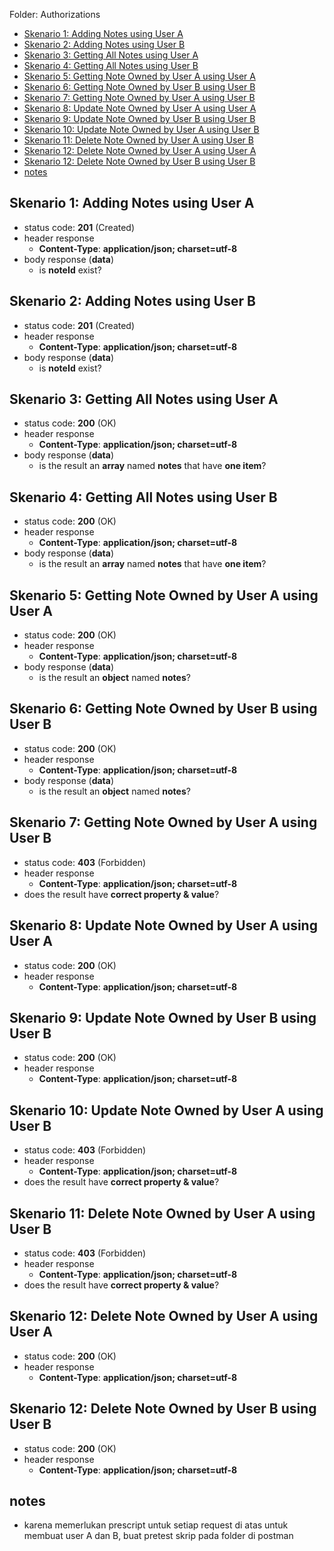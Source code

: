 Folder: Authorizations

- [Skenario 1: Adding Notes using User A](#skenario-1-adding-notes-using-user-a)
- [Skenario 2: Adding Notes using User B](#skenario-2-adding-notes-using-user-b)
- [Skenario 3: Getting All Notes using User A](#skenario-3-getting-all-notes-using-user-a)
- [Skenario 4: Getting All Notes using User B](#skenario-4-getting-all-notes-using-user-b)
- [Skenario 5: Getting Note Owned by User A using User A](#skenario-5-getting-note-owned-by-user-a-using-user-a)
- [Skenario 6: Getting Note Owned by User B using User B](#skenario-6-getting-note-owned-by-user-b-using-user-b)
- [Skenario 7: Getting Note Owned by User A using User B](#skenario-7-getting-note-owned-by-user-a-using-user-b)
- [Skenario 8: Update Note Owned by User A using User A](#skenario-8-update-note-owned-by-user-a-using-user-a)
- [Skenario 9: Update Note Owned by User B using User B](#skenario-9-update-note-owned-by-user-b-using-user-b)
- [Skenario 10: Update Note Owned by User A using User B](#skenario-10-update-note-owned-by-user-a-using-user-b)
- [Skenario 11: Delete Note Owned by User A using User B](#skenario-11-delete-note-owned-by-user-a-using-user-b)
- [Skenario 12: Delete Note Owned by User A using User A](#skenario-12-delete-note-owned-by-user-a-using-user-a)
- [Skenario 12: Delete Note Owned by User B using User B](#skenario-12-delete-note-owned-by-user-b-using-user-b)
- [notes](#notes)

## Skenario 1: Adding Notes using User A
- status code: **201** (Created)
- header response
  - **Content-Type**: **application/json; charset=utf-8**
- body response (**data**)
  - is **noteId** exist?

## Skenario 2: Adding Notes using User B
- status code: **201** (Created)
- header response
  - **Content-Type**: **application/json; charset=utf-8**
- body response (**data**)
  - is **noteId** exist?

## Skenario 3: Getting All Notes using User A
- status code: **200** (OK)
- header response
  - **Content-Type**: **application/json; charset=utf-8**
- body response (**data**)
  - is the result an **array** named **notes** that have **one item**?

## Skenario 4: Getting All Notes using User B
- status code: **200** (OK)
- header response
  - **Content-Type**: **application/json; charset=utf-8**
- body response (**data**)
  - is the result an **array** named **notes** that have **one item**?

## Skenario 5: Getting Note Owned by User A using User A
- status code: **200** (OK)
- header response
  - **Content-Type**: **application/json; charset=utf-8**
- body response (**data**)
  - is the result an **object** named **notes**?

## Skenario 6: Getting Note Owned by User B using User B
- status code: **200** (OK)
- header response
  - **Content-Type**: **application/json; charset=utf-8**
- body response (**data**)
  - is the result an **object** named **notes**?

## Skenario 7: Getting Note Owned by User A using User B
- status code: **403** (Forbidden)
- header response
  - **Content-Type**: **application/json; charset=utf-8**
- does the result have **correct property & value**?

## Skenario 8: Update Note Owned by User A using User A
- status code: **200** (OK)
- header response
  - **Content-Type**: **application/json; charset=utf-8**

## Skenario 9: Update Note Owned by User B using User B
- status code: **200** (OK)
- header response
  - **Content-Type**: **application/json; charset=utf-8**

## Skenario 10: Update Note Owned by User A using User B
- status code: **403** (Forbidden)
- header response
  - **Content-Type**: **application/json; charset=utf-8**
- does the result have **correct property & value**?

## Skenario 11: Delete Note Owned by User A using User B
- status code: **403** (Forbidden)
- header response
  - **Content-Type**: **application/json; charset=utf-8**
- does the result have **correct property & value**?

## Skenario 12: Delete Note Owned by User A using User A
- status code: **200** (OK)
- header response
  - **Content-Type**: **application/json; charset=utf-8**

## Skenario 12: Delete Note Owned by User B using User B
- status code: **200** (OK)
- header response
  - **Content-Type**: **application/json; charset=utf-8**

## notes
- karena memerlukan prescript untuk setiap request di atas untuk membuat user A dan B, buat pretest skrip pada folder di postman